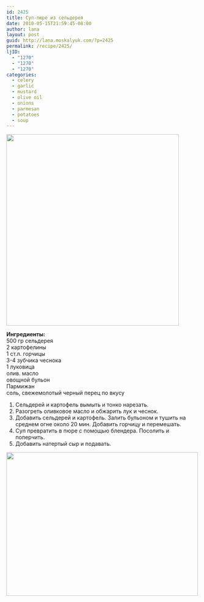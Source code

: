 ```yaml
---
id: 2425
title: Суп-пюре из сельдерея
date: 2010-05-15T21:59:45-08:00
author: lana
layout: post
guid: http://lana.moskalyuk.com/?p=2425
permalink: /recipe/2425/
ljID:
  - "1270"
  - "1270"
  - "1270"
categories:
  - celery
  - garlic
  - mustard
  - olive oil
  - onions
  - parmesan
  - potatoes
  - soup
---
```

<img loading="lazy" class="alignnone" title="Celery soup" src="http://farm2.static.flickr.com/1094/4610338509_08bf33ae2b.jpg" alt="" width="450" height="500" />

**Ингредиенты:**  
500 гр сельдерея  
2 картофелины  
1 ст.л. горчицы  
3-4 зубчика чеснока  
1 луковица  
олив. масло  
овощной бульон  
Пармижан  
соль, свежемолотый черный перец по вкусу

1. Сельдерей и картофель вымыть и тонко нарезать.  
2. Разогреть оливковое масло и обжарить лук и чеснок.  
3. Добавить сельдерей и картофель. Залить бульоном и тушить на среднем огне около 20 мин. Добавить горчицу и перемешать.  
4. Суп превратить в пюре с помощью блендера. Посолить и поперчить.  
5. Добавить натертый сыр и подавать.

<img loading="lazy" class="alignnone" title="celery soup" src="http://farm2.static.flickr.com/1370/4610946458_be0cd54693.jpg" alt="" width="500" height="375" />